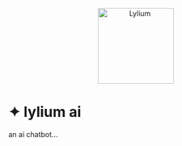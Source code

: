 <p align="center">
  <img src="https://justcallmechezz.github.io/lylium/icons/lylium.png" alt="Lylium" width="150"/>
</p>

# ✦ lylium ai
an ai chatbot... 
